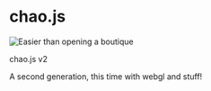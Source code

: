 # chao.js
![Easier than opening a boutique](https://i.imgur.com/3S5f9TE.png "")

chao.js v2

A second generation, this time with webgl and stuff!
